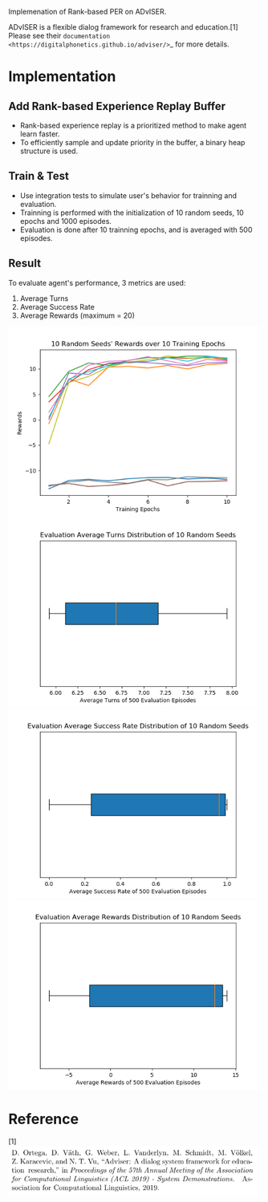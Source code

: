Implemenation of Rank-based PER on ADvISER.    

ADvISER is a flexible dialog framework for research and education.[1]   
Please see their `documentation <https://digitalphonetics.github.io/adviser/>`_ for more details.  

Implementation
============

Add Rank-based Experience Replay Buffer
--------------------

* Rank-based experience replay is a prioritized method to make agent learn faster.    
* To efficiently sample and update priority in the buffer, a binary heap structure is used.  


Train & Test 
-----------------------

* Use integration tests to simulate user's behavior for trainning and evaluation.  
* Trainning is performed with the initialization of 10 random seeds, 10 epochs and 1000 episodes.  
* Evaluation is done after 10 trainning epochs, and is averaged with 500 episodes.   


Result
------------------------------

To evaluate agent's performance, 3 metrics are used:
1. Average Turns  
2. Average Success Rate 
3. Average Rewards (maximum = 20)

![train_rewards](https://github.com/Mallory24/adviser/blob/rank-based-PER-DQN/tests/integrationtests/logs/train_rewards.png)
![eval_turns](https://github.com/Mallory24/adviser/blob/rank-based-PER-DQN/tests/integrationtests/logs/eval_turns.png)
![eval_success](https://github.com/Mallory24/adviser/blob/rank-based-PER-DQN/tests/integrationtests/logs/eval_success.png)
![eval_rewards](https://github.com/Mallory24/adviser/blob/rank-based-PER-DQN/tests/integrationtests/logs/eval_rewards.png)


Reference
===========
[1]![ref](https://github.com/Mallory24/adviser/blob/rank-based-PER-DQN/docs/ref.png)

